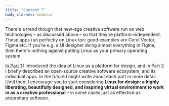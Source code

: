 ```yaml
---
title: 'Content 7'
body_classes: modular
---
```


There's a trend though that new-age creative software run on web technologies – as discussed above – so that they're platform-independent. These apps run perfectly on Linux too: good examples are Corel Vector, Figma etc. If you're e.g. a UI designer doing almost everything in Figma, then there's nothing against putting Linux as your primary operating system.

[In Part 1](/blog/introducing-an-open-source-creative-software-ecosystem-for-professional-graphic-design-on-linux-part-1) I introduced the idea of Linux as a platform for design, and in Part 2 I briefly described an open-source creative software ecosystem, and its individual apps. In the future I might write about each part in more detail. Until then, I encourage you to start considering **Linux for design: a highly liberating, beautifully designed, and inspiring virtual environment to work in as a creative professional** – in some cases just as effectice as propreitary software.